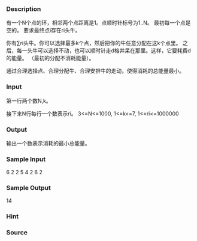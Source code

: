 
### Description
有一个N个点的环，相邻两个点距离是1。点顺时针标号为1..N。
最初每一个点是空的。
要求最终点i存在ri头牛。

你有∑ri头牛。你可以选择最多k个点，然后把你的牛任意分配在这k个点里。
之后，每一头牛可以选择不动，也可以顺时针走d格并呆在那里。这样，它要耗费d的能量。
（最初的分配不消耗能量）。

通过合理选择点、合理分配牛、合理安排牛的走动，使得消耗的总能量最小。


### Input
第一行两个数N,k。

接下来N行每行一个数表示ri。
3<=N<=1000,
1<=k<=7,
1<=ri<=1000000





### Output
输出一个数表示消耗的最小总能量。


### Sample Input
6 2
2
5
4
2
6
2
### Sample Output
14
### Hint

### Source
